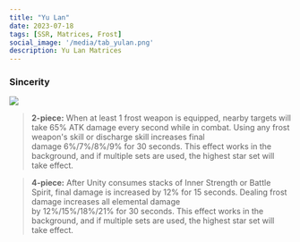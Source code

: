 ```yaml
---
title: "Yu Lan"
date: 2023-07-18
tags: [SSR, Matrices, Frost]
social_image: '/media/tab_yulan.png'
description: Yu Lan Matrices
---
```

### Sincerity

![](https://telegra.ph/file/3d3157040eaa52353db44.png)

>  **2-piece:** When at least 1 frost weapon is equipped, nearby targets will take 65% ATK damage every second while in combat. Using any frost weapon's skill or discharge skill increases final damage 6%/7%/8%/9% for 30 seconds. This effect works in the background, and if multiple sets are used, the highest star set will take effect.

>  **4-piece:** After Unity consumes stacks of Inner Strength or Battle Spirit, final damage is increased by 12% for 15 seconds. Dealing frost damage increases all elemental damage by 12%/15%/18%/21% for 30 seconds. This effect works in the background, and if multiple sets are used, the highest star set will take effect.
